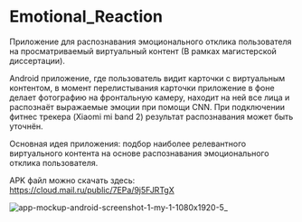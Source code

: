 # Emotional_Reaction

Приложение для распознавания эмоционального отклика пользователя на просматриваемый виртуальный контент (В рамках магистерской диссертации).

Android приложение, где пользователь видит карточки с виртуальным контентом, в момент перелистывания карточки приложение в фоне делает фотографию на фронтальную камеру, находит на ней все лица и распознаёт выражаемые эмоции при помощи CNN. При подключении фитнес трекера (Xiaomi mi band 2) результат распознавания может быть уточнён.

Основная идея приложения: подбор наиболее релевантного виртуального контента на основе распознавания эмоционального отклика пользователя.

APK файл можно скачать здесь: https://cloud.mail.ru/public/7EPa/9j5FJRTgX

![app-mockup-android-screenshot-1-my-1-1080x1920-5_](https://user-images.githubusercontent.com/37269498/208030566-0d6f9692-9760-4ddf-8fc4-da6b755cdc0e.png)
